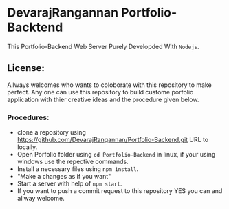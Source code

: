 # DevarajRangannan Portfolio-Backtend
  This Portfolio-Backend Web Server Purely Developded With `Nodejs`.

## License:
  Allways welcomes who wants to coloborate with this repository to make perfect. Any one can use this repository to build custome porfolio application with thier creative ideas and the procedure given below.

### Procedures:
  * clone a repository using https://github.com/DevarajRangannan/Portfolio-Backend.git URL to locally.
  * Open Porfolio folder using `cd Portfolio-Backend` in linux, if your using windows use the repective commands.
  * Install a necessary files using `npm install`.
  * "Make a changes as if you want"
  * Start a server with help of `npm start`.
  * If you want to push a commit request to this repository YES you can and allway welcome.